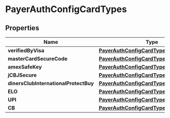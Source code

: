 
# PayerAuthConfigCardTypes

## Properties
Name | Type | Description | Notes
------------ | ------------- | ------------- | -------------
**verifiedByVisa** | [**PayerAuthConfigCardTypesVerifiedByVisa**](PayerAuthConfigCardTypesVerifiedByVisa.md) |  |  [optional]
**masterCardSecureCode** | [**PayerAuthConfigCardTypesVerifiedByVisa**](PayerAuthConfigCardTypesVerifiedByVisa.md) |  |  [optional]
**amexSafeKey** | [**PayerAuthConfigCardTypesVerifiedByVisa**](PayerAuthConfigCardTypesVerifiedByVisa.md) |  |  [optional]
**jCBJSecure** | [**PayerAuthConfigCardTypesJCBJSecure**](PayerAuthConfigCardTypesJCBJSecure.md) |  |  [optional]
**dinersClubInternationalProtectBuy** | [**PayerAuthConfigCardTypesVerifiedByVisa**](PayerAuthConfigCardTypesVerifiedByVisa.md) |  |  [optional]
**ELO** | [**PayerAuthConfigCardTypesVerifiedByVisa**](PayerAuthConfigCardTypesVerifiedByVisa.md) |  |  [optional]
**UPI** | [**PayerAuthConfigCardTypesVerifiedByVisa**](PayerAuthConfigCardTypesVerifiedByVisa.md) |  |  [optional]
**CB** | [**PayerAuthConfigCardTypesCB**](PayerAuthConfigCardTypesCB.md) |  |  [optional]



